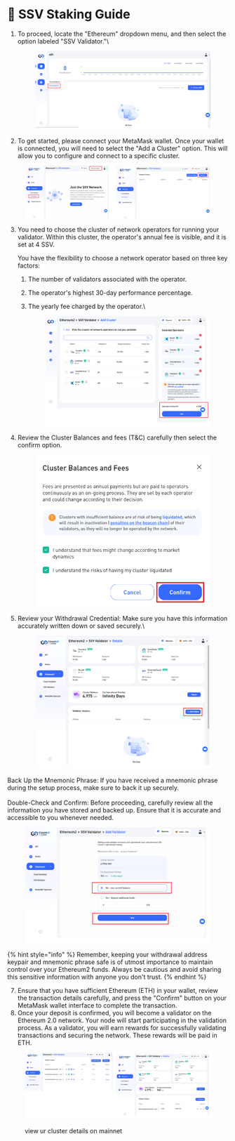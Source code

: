 # 📏 SSV Staking Guide

1.  To proceed, locate the "Ethereum" dropdown menu, and then select the option labeled "SSV Validator."\


    <figure><img src="../../.gitbook/assets/image (66).png" alt=""><figcaption></figcaption></figure>



2. To get started, please connect your MetaMask wallet. Once your wallet is connected, you will need to select the "Add a Cluster" option. This will allow you to configure and connect to a specific cluster.

<figure><img src="../../.gitbook/assets/image (71).png" alt=""><figcaption></figcaption></figure>

3.  You need to choose the cluster of network operators for running your validator. Within this cluster, the operator's annual fee is visible, and it is set at 4 SSV.&#x20;



    You have the flexibility to choose a network operator based on three key factors:

    1. The number of validators associated with the operator.
    2. The operator's highest 30-day performance percentage.
    3.  The yearly fee charged by the operator.\


        <figure><img src="../../.gitbook/assets/image (79).png" alt=""><figcaption></figcaption></figure>
4.  Review the Cluster Balances and fees (T\&C) carefully then select the confirm option.&#x20;

    <figure><img src="../../.gitbook/assets/image (14).png" alt=""><figcaption></figcaption></figure>
5.  Review your Withdrawal Credential:  Make sure you have this information accurately written down or saved securely.\


    <figure><img src="../../.gitbook/assets/image (76).png" alt=""><figcaption></figcaption></figure>

Back Up the Mnemonic Phrase: If you have received a mnemonic phrase during the setup process, make sure to back it up securely.\
\
Double-Check and Confirm: Before proceeding, carefully review all the information you have stored and backed up. Ensure that it is accurate and accessible to you whenever needed.

<figure><img src="../../.gitbook/assets/image (77).png" alt=""><figcaption></figcaption></figure>

{% hint style="info" %}
Remember, keeping your withdrawal address keypair and mnemonic phrase safe is of utmost importance to maintain control over your Ethereum2 funds. Always be cautious and avoid sharing this sensitive information with anyone you don't trust.
{% endhint %}

7. Ensure that you have sufficient Ethereum (ETH) in your wallet, review the transaction details carefully, and press the "Confirm" button on your MetaMask wallet interface to complete the transaction.
8. Once your deposit is confirmed, you will become a validator on the Ethereum 2.0 network. Your node will start participating in the validation process. As a validator, you will earn rewards for successfully validating transactions and securing the network. These rewards will be paid in ETH.

<figure><img src="../../.gitbook/assets/image (78).png" alt=""><figcaption><p>view ur cluster details on mainnet</p></figcaption></figure>





